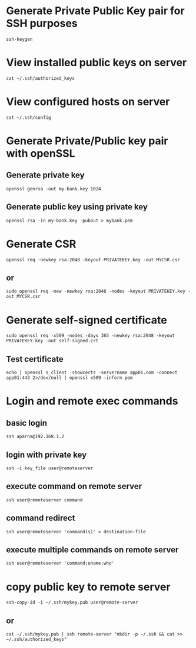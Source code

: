 # Generate Private Public Key pair for SSH purposes
`ssh-keygen`
# View installed public keys on server
`cat ~/.ssh/authorized_keys`
# View configured hosts on server
`cat ~/.ssh/config`

# Generate Private/Public key pair with openSSL
## Generate private key
`openssl genrsa -out my-bank.key 1024`
## Generate public key using private key
`openssl rsa -in my-bank.key -pubout > mybank.pem`

# Generate CSR
`openssl req -newkey rsa:2048 -keyout PRIVATEKEY.key -out MYCSR.csr`
## or
`sudo openssl req -new -newkey rsa:2048 -nodes -keyout PRIVATEKEY.key -out MYCSR.csr`
# Generate self-signed certificate
`sudo openssl req -x509 -nodes -days 365 -newkey rsa:2048 -keyout PRIVATEKEY.key -out self-signed.crt`
## Test certificate
`echo | openssl s_client -showcerts -servername app01.com -connect app01:443 2>/dev/null | openssl x509 -inform pem`

#  Login and remote exec commands
## basic login
`ssh aparna@192.168.1.2`
## login with private key
`ssh -i key_file user@remoteserver`
## execute command on remote server
`ssh user@remoteserver command`
## command redirect
`ssh user@remoteserver 'command(s)' > destination-file`
## execute multiple commands on remote server
`ssh user@remoteserver 'command;uname;who'`

# copy public key to remote server
`ssh-copy-id -i ~/.ssh/mykey.pub user@remote-server`
## or
`cat ~/.ssh/mykey.pub | ssh remote-server "mkdir -p ~/.ssh && cat >> ~/.ssh/authorized_keys"`
